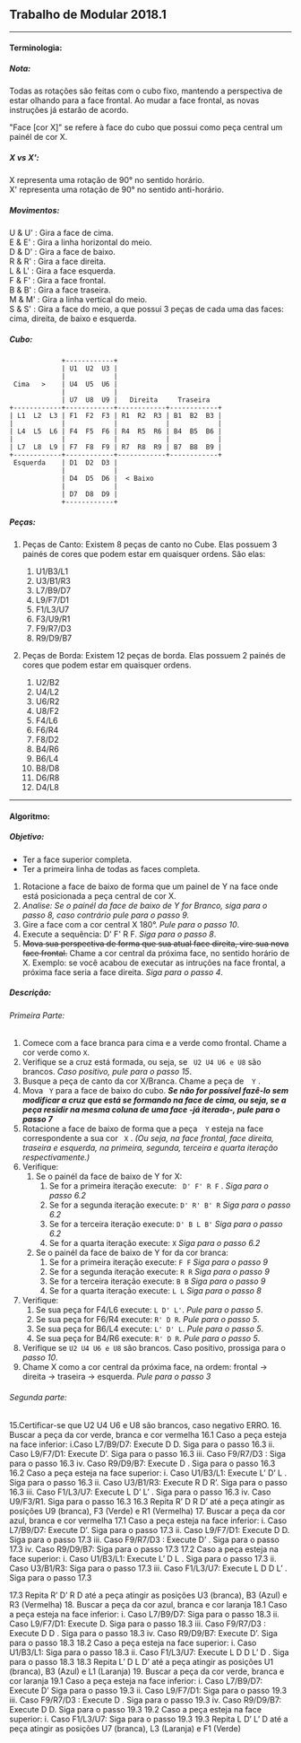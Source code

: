 ## Trabalho de Modular 2018.1

---

#### Terminologia:

##### Nota:

Todas as rotações são feitas com o cubo fixo, mantendo a perspectiva de estar olhando para a face frontal. Ao mudar a face frontal, as novas instruções já estarão de acordo.  

"Face [cor X]" se refere à face do cubo que possui como peça central um painél de cor X.  

##### X vs X':

X representa uma rotação de 90° no sentido horário.  
X' representa uma rotação de 90° no sentido anti-horário.  

##### Movimentos:

U & U' : Gira a face de cima.  
E & E' : Gira a linha horizontal do meio.  
D & D' : Gira a face de baixo.  
R & R' : Gira a face direita.  
L & L' : Gira a face esquerda.  
F & F' : Gira a face frontal.  
B & B' : Gira a face traseira.  
M & M' : Gira a linha vertical do meio.  
S & S' : Gira a face do meio, a que possui 3 peças de cada uma das faces: cima, direita, de baixo e esquerda.  

##### Cubo:
````
             +------------+
             | U1  U2  U3 |
             |            |
 Cima   >    | U4  U5  U6 |
             |            |
             | U7  U8  U9 |   Direita     Traseira
+------------+------------+------------+------------+
| L1  L2  L3 | F1  F2  F3 | R1  R2  R3 | B1  B2  B3 |
|            |            |            |            |
| L4  L5  L6 | F4  F5  F6 | R4  R5  R6 | B4  B5  B6 |
|            |            |            |            |
| L7  L8  L9 | F7  F8  F9 | R7  R8  R9 | B7  B8  B9 |
+------------+------------+------------+------------+
 Esquerda    | D1  D2  D3 |
             |            |
             | D4  D5  D6 |  < Baixo
             |            |
             | D7  D8  D9 |
             +------------+
````

##### Peças:

1. Peças de Canto: Existem 8 peças de canto no Cube. Elas possuem 3 painés de cores que podem estar em quaisquer ordens. São elas: 
    1. U1/B3/L1 
    1. U3/B1/R3 
    1. L7/B9/D7 
    1. L9/F7/D1 
    1. F1/L3/U7 
    1. F3/U9/R1  
    1. F9/R7/D3
    1. R9/D9/B7


1. Peças de Borda: Existem 12 peças de borda. Elas possuem 2 painés de cores que podem estar em quaisquer ordens.
    1. U2/B2
    1. U4/L2
    1. U6/R2
    1. U8/F2
    1. F4/L6
    1. F6/R4
    1. F8/D2
    1. B4/R6
    1. B6/L4
    1. B8/D8
    1. D6/R8
    1. D4/L8

---

#### Algoritmo:

##### Objetivo:

- Ter a face superior completa.
- Ter a primeira linha de todas as faces completa.

1. Rotacione a face de baixo de forma que um painel de Y na face onde está posicionada a peça central de cor X.
1. *Analise: Se o painél da face de baixo de Y for Branco, siga para o passo 8, caso contrário pule para o passo 9.*
1. Gire a face com a cor central X 180°. *Pule para o passo 10*.
1. Execute a sequência: D' F' R F. *Siga para o passo 8*.
1. ~~Mova sua perspectiva de forma que sua atual face direita, vire sua nova face frontal.~~ Chame a cor central da próxima face, no sentido horário de X. Exemplo: se você acabou de executar as intruções na face frontal, a próxima face seria a face direita. *Siga para o passo 4*.

##### Descrição:

###### Primeira Parte:

1. Comece com a face branca para cima e a verde como frontal. Chame a cor verde como ``X``.
1. Verifique se a cruz está formada, ou seja, se `` U2 U4 U6 e U8``  são brancos. *Caso positivo, pule para o passo 15*.
1. Busque a peça de canto da cor X/Branca. Chame a peça de``  Y`` .
1. Mova ```` Y````  para a face de baixo do cubo. ***Se não for possível fazê-lo sem modificar a cruz que está se formando na face de cima, ou seja, se a peça residir na mesma coluna de uma face -já iterada-, pule para o passo 7***
1. Rotacione a face de baixo de forma que a peça````  Y````  esteja na face correspondente a sua cor ```` X```` . *(Ou seja, na face frontal, face direita, traseira e esquerda, na primeira, segunda, terceira e quarta iteração respectivamente.)*
1. Verifique:
	1. Se o painél da face de baixo de Y for X:
	    1. Se for a primeira iteração execute: `` D' F' R F`` . *Siga para o passo 6.2*
	    2. Se for a segunda iteração execute: ``D' R' B' R`` *Siga para o passo 6.2* 
	    3. Se for a terceira iteração execute: ``D' B L B'`` *Siga para o passo 6.2*
	    4. Se for a quarta iteração execute: ``X`` *Siga para o passo 6.2*
	2. Se o painél da face de baixo de Y for da cor branca:
	    1. Se for a primeira iteração execute: ``F F`` *Siga para o passo 9*
	    2. Se for a segunda iteração execute: ``R R`` *Siga para o passo 9* 
	    3. Se for a terceira iteração execute: ``B B`` *Siga para o passo 9*
	    4. Se for a quarta iteração execute: ``L L`` *Siga para o passo 8*
 1. Verifique:
	 1. Se sua peça for F4/L6 execute: ``L D' L'``. *Pule para o passo 5*. 
	 2. Se sua peça for F6/R4 execute: ``R' D R``. *Pule para o passo 5*. 
	 3. Se sua peça for B6/L4 execute: ``L' D' L``. *Pule para o passo 5*. 
	 4. Se sua peça for B4/R6 execute: ``R' D R``. *Pule para o passo 5*. 
1. Verifique se ``U2 U4 U6 e U8`` são brancos. Caso positivo, prossiga para o *passo 10*.
1. Chame X como a cor central da próxima face, na ordem: frontal -> direita -> traseira -> esquerda. *Pule para o passo 3*

###### Segunda parte: 

15.Certificar-se que U2 U4 U6 e U8 são brancos, caso negativo ERRO. 
16. Buscar a peça da cor verde, branca e cor vermelha
  16.1 Caso a peça esteja na face inferior: 
    i.Caso L7/B9/D7: Execute D D. Siga para o passo 16.3
    ii. Caso L9/F7/D1: Execute D’. Siga para o passo 16.3
    iii.	Caso F9/R7/D3 : Siga para o passo 16.3
    iv.	Caso R9/D9/B7: Execute D . Siga para o passo 16.3
  16.2 Caso a peça esteja na face superior: 
    i.	Caso U1/B3/L1: Execute L’ D’ L . Siga para o passo 16.3
    ii.	Caso U3/B1/R3: Execute R D R’. Siga para o passo 16.3
    iii.	Caso F1/L3/U7: Execute L D’ L’ . Siga para o passo 16.3
    iv.	Caso U9/F3/R1. Siga para o passo 16.3
16.3 Repita R’ D R D’ até a peça atingir as posições U9 (branca), F3 (Verde) e R1 (Vermelha)
17. Buscar a peça da cor azul, branca e cor vermelha
  17.1  Caso a peça esteja na face inferior: 
    i.	Caso L7/B9/D7: Execute D’. Siga para o passo 17.3
    ii.	Caso L9/F7/D1: Execute D D. Siga para o passo 17.3
    iii.	Caso F9/R7/D3 : Execute D’ . Siga para o passo 17.3
    iv.	Caso R9/D9/B7:  Siga para o passo 17.3
  17.2 Caso a peça esteja na face superior: 
    i.	Caso U1/B3/L1: Execute L’ D  L . Siga para o passo 17.3
    ii.	Caso U3/B1/R3: Siga para o passo 17.3
    iii.	Caso F1/L3/U7: Execute L D D L’ . Siga para o passo 17.3

  17.3 Repita R’ D’ R D até a peça atingir as posições U3 (branca), B3 (Azul) e R3 (Vermelha)
18. Buscar a peça da cor azul, branca e cor laranja
  18.1  Caso a peça esteja na face inferior: 
    i.	Caso L7/B9/D7: Siga para o passo 18.3
    ii.	Caso L9/F7/D1: Execute D. Siga para o passo 18.3
    iii.	Caso F9/R7/D3 : Execute D D . Siga para o passo 18.3
    iv.	Caso R9/D9/B7: Execute D’. Siga para o passo 18.3
  18.2 Caso a peça esteja na face superior: 
    i.	Caso U1/B3/L1:  Siga para o passo 18.3
    ii.	Caso F1/L3/U7: Execute L D D L’ D . Siga para o passo 18.3
  18.3  Repita L’  D  L D’ até a peça atingir as posições U1 (branca), B3 (Azul) e L1 (Laranja)
19. Buscar a peça da cor verde, branca e cor laranja
  19.1  Caso a peça esteja na face inferior: 
    i.	Caso L7/B9/D7: Execute D’ Siga para o passo 19.3
    ii.	Caso L9/F7/D1:  Siga para o passo 19.3
    iii.	Caso F9/R7/D3 : Execute D . Siga para o passo 19.3
    iv.	Caso R9/D9/B7: Execute D D. Siga para o passo 19.3
  19.2 Caso a peça esteja na face superior: 
    i. Caso F1/L3/U7: Siga para o passo 19.3
  19.3   Repita L  D’  L’  D até a peça atingir as posições U7 (branca), L3 (Laranja) e F1 (Verde)



